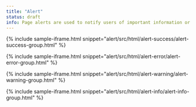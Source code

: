 ```yaml
---
title: "Alert"
status: draft
info: Page alerts are used to notify users of important information or changes on a page, in a way that attracts the user's attention without interrupting the user's task. Typically they appear at the top of a page following a submit action.
---
```


{% include sample-iframe.html snippet="alert/src/html/alert-success/alert-success-group.html" %}

{% include sample-iframe.html snippet="alert/src/html/alert-error/alert-error-group.html" %}

{% include sample-iframe.html snippet="alert/src/html/alert-warning/alert-warning-group.html" %}

{% include sample-iframe.html snippet="alert/src/html/alert-info/alert-info-group.html" %}